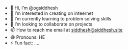 - 👋 Hi, I’m @ogsiddhesh
- 👀 I’m interested in creating on inteernet
- 🌱 I’m currently learning to problem solving skills
- 💞️ I’m looking to collaborate on projects
- 📫 How to reach me email at siddhesh@siddhesh.site
- 😄 Pronouns: HE
- ⚡ Fun fact: ....

<!---
ogsiddhesh/ogsiddhesh is a ✨ special ✨ repository because its `README.md` (this file) appears on your GitHub profile.
You can click the Preview link to take a look at your changes.
--->
